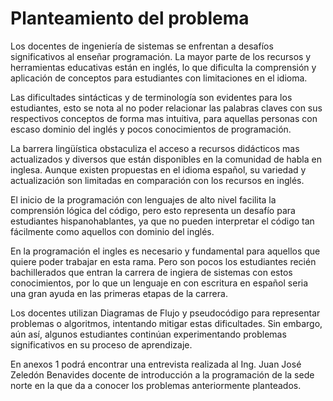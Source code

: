 # Planteamiento del problema

Los docentes de ingeniería de sistemas se enfrentan a desafíos significativos al enseñar programación. La mayor parte de los recursos y herramientas educativas están en inglés, lo que dificulta la comprensión y aplicación de conceptos para estudiantes con limitaciones en el idioma.

Las dificultades sintácticas y de terminología son evidentes para los estudiantes, esto se nota al no poder relacionar las palabras claves con sus respectivos conceptos de forma mas intuitiva, para aquellas personas con escaso dominio del inglés y pocos conocimientos de programación.

La barrera lingüística obstaculiza el acceso a recursos didácticos mas actualizados y diversos que están disponibles en la comunidad de habla en inglesa. Aunque existen propuestas en el idioma español, su variedad y actualización son limitadas en comparación con los recursos en inglés.

El inicio de la programación con lenguajes de alto nivel facilita la comprensión lógica del código, pero esto representa un desafío para estudiantes hispanohablantes, ya que no pueden interpretar el código tan fácilmente como aquellos con dominio del inglés.

En la programación el ingles es necesario y fundamental para aquellos que quiere poder trabajar en esta rama. Pero son pocos los estudiantes recién bachillerados que entran la carrera de ingiera de sistemas con estos conocimientos, por lo que un lenguaje en con escritura en español seria una gran ayuda en las primeras etapas de la carrera.  

Los docentes utilizan Diagramas de Flujo y pseudocódigo para representar problemas o algoritmos, intentando mitigar estas dificultades. Sin embargo, aún así, algunos estudiantes continúan experimentando problemas significativos en su proceso de aprendizaje.

En anexos 1 podrá encontrar una entrevista realizada al Ing. Juan José Zeledón Benavides docente de introducción a la programación de la sede norte en la que da a conocer los problemas anteriormente planteados.